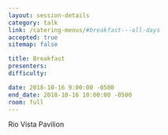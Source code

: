 ```yaml
---
layout: session-details
category: talk
link: /catering-menus/#breakfast---all-days
accepted: true
sitemap: false

title: Breakfast
presenters:
difficulty:

date: 2018-10-16 9:00:00 -0500
end_date: 2018-10-16 10:00:00 -0500
room: full
---
```

Rio Vista Pavilion
